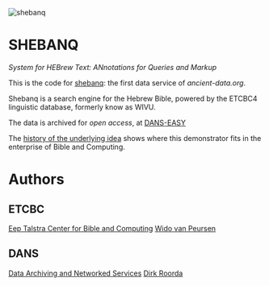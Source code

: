 ![shebanq](https://raw.github.com/dans-labs/laf-fabric/master/static/images/shebanq.png)

SHEBANQ
=======

*System for HEBrew Text: ANnotations for Queries and Markup*

This is the code for [shebanq](http://shebanq.ancient-data.org): the first data service of *ancient-data.org*.

Shebanq is a search engine for the Hebrew Bible, powered by the ETCBC4 linguistic database, formerly know as WIVU.

The data is archived for *open access*, at
[DANS-EASY](http://www.persistent-identifier.nl/?identifier=urn:nbn:nl:ui:13-048i-71)

The
[history of the underlying idea](http://annotation-paradigm.readthedocs.org/en/latest/queries-as-annotations/history.html)
shows where this demonstrator fits in the enterprise of Bible and Computing.

Authors
=======

ETCBC
-----
[Eep Talstra Center for Bible and Computing](http://godgeleerdheid.vu.nl/etcbc)
[Wido van Peursen](mailto:w.t.van.peursen@vu.nl)
    
DANS
----
[Data Archiving and Networked Services](http://www.dans.knaw.nl)
[Dirk Roorda](mailto:dirk.roorda@dans.knaw.nl)
    

